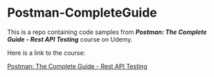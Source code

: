 # Postman-CompleteGuide

This is a repo containing code samples from **_Postman: The Complete Guide - Rest API Testing_** course on Udemy.

Here is a link to the course:

[Postman: The Complete Guide - Rest API Testing](https://www.udemy.com/postman-the-complete-guide/)
